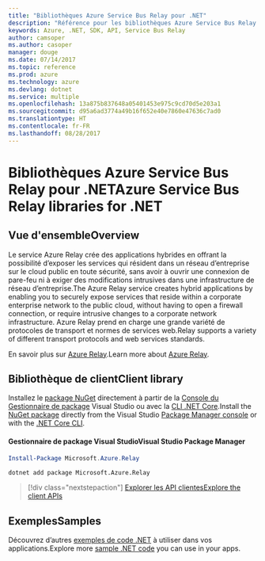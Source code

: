 ```yaml
---
title: "Bibliothèques Azure Service Bus Relay pour .NET"
description: "Référence pour les bibliothèques Azure Service Bus Relay pour .NET"
keywords: Azure, .NET, SDK, API, Service Bus Relay
author: camsoper
ms.author: casoper
manager: douge
ms.date: 07/14/2017
ms.topic: reference
ms.prod: azure
ms.technology: azure
ms.devlang: dotnet
ms.service: multiple
ms.openlocfilehash: 13a875b837648a05401453e975c9cd70d5e203a1
ms.sourcegitcommit: d95a6ad3774a49b16f652e40e7860e47636c7ad0
ms.translationtype: HT
ms.contentlocale: fr-FR
ms.lasthandoff: 08/28/2017
---
```

# <a name="azure-service-bus-relay-libraries-for-net"></a><span data-ttu-id="7829a-104">Bibliothèques Azure Service Bus Relay pour .NET</span><span class="sxs-lookup"><span data-stu-id="7829a-104">Azure Service Bus Relay libraries for .NET</span></span>

## <a name="overview"></a><span data-ttu-id="7829a-105">Vue d'ensemble</span><span class="sxs-lookup"><span data-stu-id="7829a-105">Overview</span></span>

<span data-ttu-id="7829a-106">Le service Azure Relay crée des applications hybrides en offrant la possibilité d’exposer les services qui résident dans un réseau d’entreprise sur le cloud public en toute sécurité, sans avoir à ouvrir une connexion de pare-feu ni à exiger des modifications intrusives dans une infrastructure de réseau d’entreprise.</span><span class="sxs-lookup"><span data-stu-id="7829a-106">The Azure Relay service creates hybrid applications by enabling you to securely expose services that reside within a corporate enterprise network to the public cloud, without having to open a firewall connection, or require intrusive changes to a corporate network infrastructure.</span></span> <span data-ttu-id="7829a-107">Azure Relay prend en charge une grande variété de protocoles de transport et normes de services web.</span><span class="sxs-lookup"><span data-stu-id="7829a-107">Relay supports a variety of different transport protocols and web services standards.</span></span>
          
<span data-ttu-id="7829a-108">En savoir plus sur [Azure Relay](https://docs.microsoft.com/en-us/azure/service-bus-relay/relay-what-is-it).</span><span class="sxs-lookup"><span data-stu-id="7829a-108">Learn more about [Azure Relay](https://docs.microsoft.com/en-us/azure/service-bus-relay/relay-what-is-it).</span></span>

## <a name="client-library"></a><span data-ttu-id="7829a-109">Bibliothèque de client</span><span class="sxs-lookup"><span data-stu-id="7829a-109">Client library</span></span>

<span data-ttu-id="7829a-110">Installez le [package NuGet](https://www.nuget.org/packages/Microsoft.Azure.Relay) directement à partir de la [Console du Gestionnaire de package][PackageManager] Visual Studio ou avec la [CLI .NET Core][DotNetCLI].</span><span class="sxs-lookup"><span data-stu-id="7829a-110">Install the [NuGet package](https://www.nuget.org/packages/Microsoft.Azure.Relay) directly from the Visual Studio [Package Manager console][PackageManager] or with the [.NET Core CLI][DotNetCLI].</span></span>

#### <a name="visual-studio-package-manager"></a><span data-ttu-id="7829a-111">Gestionnaire de package Visual Studio</span><span class="sxs-lookup"><span data-stu-id="7829a-111">Visual Studio Package Manager</span></span>

```powershell
Install-Package Microsoft.Azure.Relay
```

```bash
dotnet add package Microsoft.Azure.Relay
```

> [!div class="nextstepaction"]
> [<span data-ttu-id="7829a-112">Explorer les API clientes</span><span class="sxs-lookup"><span data-stu-id="7829a-112">Explore the client APIs</span></span>](/dotnet/api/overview/azure/relay/client)

## <a name="samples"></a><span data-ttu-id="7829a-113">Exemples</span><span class="sxs-lookup"><span data-stu-id="7829a-113">Samples</span></span>

<span data-ttu-id="7829a-114">Découvrez d’autres [exemples de code .NET](https://azure.microsoft.com/resources/samples/?platform=dotnet) à utiliser dans vos applications.</span><span class="sxs-lookup"><span data-stu-id="7829a-114">Explore more [sample .NET code](https://azure.microsoft.com/resources/samples/?platform=dotnet) you can use in your apps.</span></span>

[PackageManager]: https://docs.microsoft.com/nuget/tools/package-manager-console
[DotNetCLI]: https://docs.microsoft.com/en-us/dotnet/core/tools/dotnet-add-package